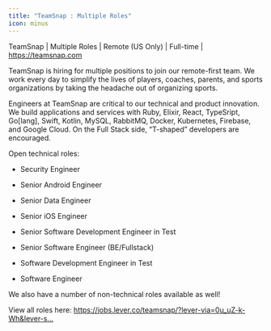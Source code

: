 ```yaml
---
title: "TeamSnap : Multiple Roles"
icon: minus
---
```

TeamSnap | Multiple Roles | Remote (US Only) | Full-time | <a href="https:&#x2F;&#x2F;teamsnap.com" rel="nofollow">https:&#x2F;&#x2F;teamsnap.com</a>

TeamSnap is hiring for multiple positions to join our remote-first team. We work every day to simplify the lives of players, coaches, parents, and sports organizations by taking the headache out of organizing sports.

Engineers at TeamSnap are critical to our technical and product innovation. We build applications and services with Ruby, Elixir, React, TypeSript, Go[lang], Swift, Kotlin, MySQL, RabbitMQ, Docker, Kubernetes, Firebase, and Google Cloud. On the Full Stack side, “T-shaped” developers are encouraged.

Open technical roles:

- Security Engineer

- Senior Android Engineer

- Senior Data Engineer

- Senior iOS Engineer

- Senior Software Development Engineer in Test

- Senior Software Engineer (BE&#x2F;Fullstack)

- Software Development Engineer in Test

- Software Engineer

We also have a number of non-technical roles available as well!

View all roles here: <a href="https:&#x2F;&#x2F;jobs.lever.co&#x2F;teamsnap&#x2F;?lever-via=0u_uZ-k-Wh&amp;lever-social=job_site" rel="nofollow">https:&#x2F;&#x2F;jobs.lever.co&#x2F;teamsnap&#x2F;?lever-via=0u_uZ-k-Wh&amp;lever-s...</a>
